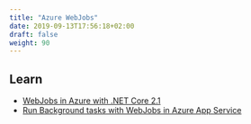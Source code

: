 ```yaml
---
title: "Azure WebJobs"
date: 2019-09-13T17:56:18+02:00
draft: false
weight: 90
---
```


## Learn

- [WebJobs in Azure with .NET Core 2.1](https://blogs.msdn.microsoft.com/azuredev/2018/08/22/webjobs-in-azure-with-net-core-2-1/)
- [Run Background tasks with WebJobs in Azure App Service](https://docs.microsoft.com/en-us/azure/app-service/webjobs-create)
